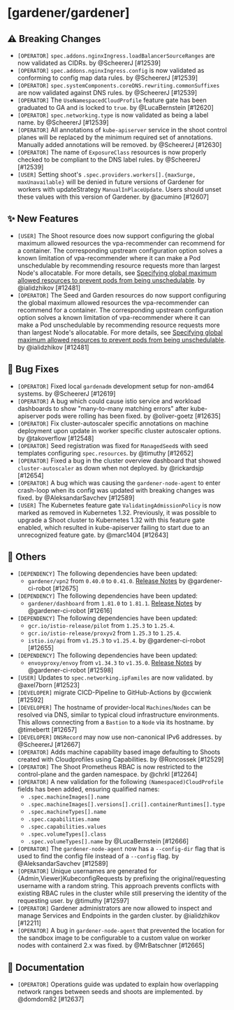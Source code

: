 # [gardener/gardener]

## ⚠️ Breaking Changes

- `[OPERATOR]` `spec.addons.nginxIngress.loadBalancerSourceRanges` are now validated as CIDRs. by @ScheererJ [#12539]
- `[OPERATOR]` `spec.addons.nginxIngress.config` is now validated as conforming to config map data rules. by @ScheererJ [#12539]
- `[OPERATOR]` `spec.systemComponents.coreDNS.rewriting.commonSuffixes` are now validated against DNS rules. by @ScheererJ [#12539]
- `[OPERATOR]` The `UseNamespacedCloudProfile` feature gate has been graduated to GA and is locked to `true`.  by @LucaBernstein [#12620]
- `[OPERATOR]` `spec.networking.type` is now validated as being a label name. by @ScheererJ [#12539]
- `[OPERATOR]` All annotations of `kube-apiserver` service in the shoot control planes will be replaced by the minimum required set of annotations. Manually added annotations will be removed. by @ScheererJ [#12630]
- `[OPERATOR]` The name of `ExposureClass` resources is now properly checked to be compliant to the DNS label rules. by @ScheererJ [#12539]
- `[USER]` Setting shoot's `.spec.providers.workers[].{maxSurge, maxUnavailable}` will be denied in future versions of Gardener for workers with updateStrategy `ManualInPlaceUpdate`. Users should unset these values with this version of Gardener. by @acumino [#12607]
## ✨ New Features

- `[USER]` The Shoot resource does now support configuring the global maximum allowed resources the vpa-recommender can recommend for a container. The corresponding upstream configuration option solves a known limitation of vpa-recommender where it can make a Pod unschedulable by recommending resource requests more than largest Node's allocatable. For more details, see [Specifying global maximum allowed resources to prevent pods from being unschedulable](https://github.com/kubernetes/autoscaler/blob/master/vertical-pod-autoscaler/docs/examples.md#specifying-global-maximum-allowed-resources-to-prevent-pods-from-being-unschedulable). by @ialidzhikov [#12481]
- `[OPERATOR]` The Seed and Garden resources do now support configuring the global maximum allowed resources the vpa-recommender can recommend for a container. The corresponding upstream configuration option solves a known limitation of vpa-recommender where it can make a Pod unschedulable by recommending resource requests more than largest Node's allocatable. For more details, see [Specifying global maximum allowed resources to prevent pods from being unschedulable](https://github.com/kubernetes/autoscaler/blob/master/vertical-pod-autoscaler/docs/examples.md#specifying-global-maximum-allowed-resources-to-prevent-pods-from-being-unschedulable). by @ialidzhikov [#12481]
## 🐛 Bug Fixes

- `[OPERATOR]` Fixed local `gardenadm` development setup for non-amd64 systems. by @ScheererJ [#12619]
- `[OPERATOR]` A bug which could cause istio service and workload dashboards to show "many-to-many matching errors" after kube-apiserver pods were rolling has been fixed.  by @oliver-goetz [#12635]
- `[OPERATOR]` Fix cluster-autoscaler specific annotations on machine deployment upon update in worker specific cluster autoscaler options. by @takoverflow [#12548]
- `[OPERATOR]` Seed registration was fixed for `ManagedSeed`s with seed templates configuring `spec.resources`. by @timuthy [#12652]
- `[OPERATOR]` Fixed a bug in the cluster overview dashboard that showed `cluster-autoscaler` as down when not deployed. by @rickardsjp [#12654]
- `[OPERATOR]` A bug which was causing the `gardener-node-agent` to enter crash-loop when its config was updated with breaking changes was fixed. by @AleksandarSavchev [#12589]
- `[USER]` The Kubernetes feature gate `ValidatingAdmissionPolicy` is now marked as removed in Kubernetes 1.32. Previously, it was possible to upgrade a Shoot cluster to Kubernetes 1.32 with this feature gate enabled, which resulted in kube-apiserver failing to start due to an unrecognized feature gate. by @marc1404 [#12643]
## 🏃 Others

- `[DEPENDENCY]` The following dependencies have been updated:  
  - `gardener/vpn2` from `0.40.0` to `0.41.0`. [Release Notes](https://redirect.github.com/gardener/vpn2/releases/tag/0.41.0) by @gardener-ci-robot [#12675]
- `[DEPENDENCY]` The following dependencies have been updated:  
  - `gardener/dashboard` from `1.81.0` to `1.81.1`. [Release Notes](https://redirect.github.com/gardener/dashboard/releases/tag/1.81.1) by @gardener-ci-robot [#12616]
- `[DEPENDENCY]` The following dependencies have been updated:  
  - `gcr.io/istio-release/pilot` from `1.25.3` to `1.25.4`.   
  - `gcr.io/istio-release/proxyv2` from `1.25.3` to `1.25.4`.   
  - `istio.io/api` from `v1.25.3` to `v1.25.4`.  by @gardener-ci-robot [#12655]
- `[DEPENDENCY]` The following dependencies have been updated:  
  - `envoyproxy/envoy` from `v1.34.3` to `v1.35.0`. [Release Notes](https://redirect.github.com/envoyproxy/envoy/releases/tag/v1.35.0) by @gardener-ci-robot [#12598]
- `[USER]` Updates to `spec.networking.ipFamiles` are now validated. by @axel7born [#12523]
- `[DEVELOPER]` migrate CICD-Pipeline to GitHub-Actions by @ccwienk [#12592]
- `[DEVELOPER]` The hostname of provider-local `Machines`/`Nodes` can be resolved via DNS, similar to typical cloud infrastructure environments. This allows connecting from a `Bastion` to a `Node` via its hostname. by @timebertt [#12657]
- `[DEVELOPER]` `DNSRecord` may now use non-canonical IPv6 addresses. by @ScheererJ [#12667]
- `[OPERATOR]` Adds machine capability based image defaulting to Shoots created with Cloudprofiles using Capabilities. by @Roncossek [#12529]
- `[OPERATOR]` The Shoot Prometheus RBAC is now restricted to the control-plane and the garden namespace. by @chrkl [#12264]
- `[OPERATOR]` A new validation for the following `(Namespaced)CloudProfile` fields has been added, ensuring qualified names:  
  - `.spec.machineImages[].name`  
  - `.spec.machineImages[].versions[].cri[].containerRuntimes[].type`  
  - `.spec.machineTypes[].name`  
  - `.spec.capabilities.name`  
  - `.spec.capabilities.values`  
  - `.spec.volumeTypes[].class`  
  - `.spec.volumeTypes[].name` by @LucaBernstein [#12666]
- `[OPERATOR]` The `gardener-node-agent` now has a `--config-dir` flag that is used to find the config file instead of a `--config` flag. by @AleksandarSavchev [#12589]
- `[OPERATOR]` Unique usernames are generated for {Admin,Viewer}KubeconfigRequests by prefixing the original/requesting username with a random string. This approach prevents conflicts with existing RBAC rules in the cluster while still preserving the identity of the requesting user. by @timuthy [#12597]
- `[OPERATOR]` Gardener administrators are now allowed to inspect and manage Services and Endpoints in the garden cluster. by @ialidzhikov [#12211]
- `[OPERATOR]` A bug in `gardener-node-agent` that prevented the location for the sandbox image to be configurable to a custom value on worker nodes with containerd 2.x was fixed. by @MrBatschner [#12665]
## 📖 Documentation

- `[OPERATOR]` Operations guide was updated to explain how overlapping network ranges between seeds and shoots are implemented. by @domdom82 [#12637]
